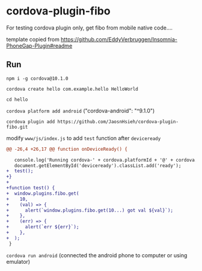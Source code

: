 # cordova-plugin-fibo

For testing cordova plugin only, get fibo from mobile native code....

template copied from https://github.com/EddyVerbruggen/Insomnia-PhoneGap-Plugin#readme

## Run

`npm i -g cordova@10.1.0`

`cordova create hello com.example.hello HelloWorld`

`cd hello`

`cordova platform add android` ("cordova-android": "^9.1.0")

`cordova plugin add https://github.com/JaosnHsieh/cordova-plugin-fibo.git`

modify `www/js/index.js` to add `test` function after `deviceready`

```diff
@@ -26,4 +26,17 @@ function onDeviceReady() {

   console.log('Running cordova-' + cordova.platformId + '@' + cordova.version);
   document.getElementById('deviceready').classList.add('ready');
+  test();
+}
+
+function test() {
+  window.plugins.fibo.get(
+    10,
+    (val) => {
+      alert(`window.plugins.fibo.get(10...) got val ${val}`);
+    },
+    (err) => {
+      alert(`err ${err}`);
+    },
+  );
 }
```

`cordova run android` (connected the android phone to computer or using emulator)
